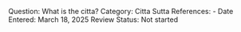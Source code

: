 Question: What is the citta?
Category: Citta
Sutta References: -
Date Entered: March 18, 2025
Review Status: Not started